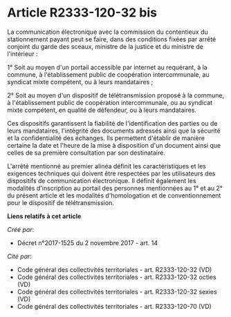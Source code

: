 # Article R2333-120-32 bis

La communication électronique avec la commission du contentieux du stationnement payant peut se faire, dans des conditions
fixées par arrêté conjoint du garde des sceaux, ministre de la justice et du ministre de l'intérieur :

1° Soit au moyen d'un portail accessible par internet au requérant, à la commune, à l'établissement public de coopération
intercommunale, au syndicat mixte compétent, ou à leurs mandataires ;

2° Soit au moyen d'un dispositif de télétransmission proposé à la commune, à l'établissement public de coopération
intercommunale, ou au syndicat mixte compétent, en qualité de défendeur, ou à leurs mandataires.

Ces dispositifs garantissent la fiabilité de l'identification des parties ou de leurs mandataires, l'intégrité des documents
adressés ainsi que la sécurité et la confidentialité des échanges. Ils permettent d'établir de manière certaine la date et
l'heure de la mise à disposition d'un document ainsi que celles de sa première consultation par son destinataire.

L'arrêté mentionné au premier alinéa définit les caractéristiques et les exigences techniques qui doivent être respectées par
les utilisateurs des dispositifs de communication électronique. Il définit également les modalités d'inscription au portail
des personnes mentionnées au 1° et au 2° du présent article et les modalités d'homologation et de conventionnement pour le
dispositif de télétransmission.

**Liens relatifs à cet article**

_Créé par_:

  - Décret n°2017-1525 du 2 novembre 2017 - art. 14

_Cité par_:

  - Code général des collectivités territoriales - art. R2333-120-32 (VD)
  - Code général des collectivités territoriales - art. R2333-120-32 octies (VD)
  - Code général des collectivités territoriales - art. R2333-120-32 sexies (VD)
  - Code général des collectivités territoriales - art. R2333-120-70 (VD)
